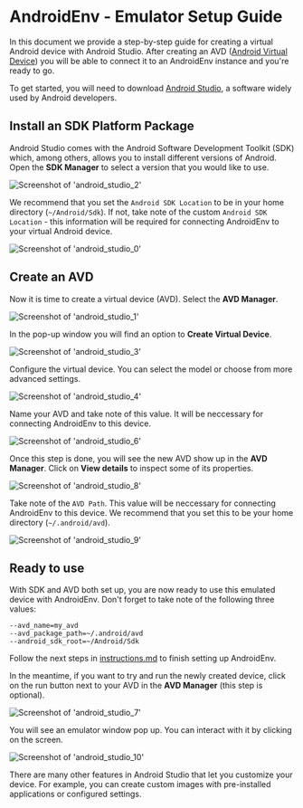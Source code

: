 # AndroidEnv - Emulator Setup Guide

In this document we provide a step-by-step guide for creating a virtual Android
device with Android Studio. After creating an AVD
([Android Virtual Device](https://developer.android.com/studio/run/managing-avds))
you will be able to connect it to an AndroidEnv instance and you're ready to go.

To get started, you will need to download
[Android Studio](https://developer.android.com/studio), a
software widely used by Android developers.

## Install an SDK Platform Package

Android Studio comes with the Android Software Development Toolkit (SDK) which,
among others, allows you to install different versions of Android. Open the
**SDK Manager** to select a version that you would like to use.

![Screenshot of 'android_studio_2'](images/android_studio/android_studio_2.png)

We recommend that you set the `Android SDK Location` to be in your home
directory (`~/Android/Sdk`). If not, take note of the custom `Android SDK
Location` - this information will be required for connecting AndroidEnv to your
virtual Android device.

![Screenshot of 'android_studio_0'](images/android_studio/android_studio_0.png)

## Create an AVD

Now it is time to create a virtual device (AVD). Select the **AVD Manager**.

![Screenshot of 'android_studio_1'](images/android_studio/android_studio_1.png)

In the pop-up window you will find an option to **Create Virtual Device**.

![Screenshot of 'android_studio_3'](images/android_studio/android_studio_3.png)

Configure the virtual device. You can select the model or choose from more
advanced settings.

![Screenshot of 'android_studio_4'](images/android_studio/android_studio_4.png)

Name your AVD and take note of this value. It will be neccessary for connecting
AndroidEnv to this device.

![Screenshot of 'android_studio_6'](images/android_studio/android_studio_6.png)

Once this step is done, you will see the new AVD show up in the **AVD Manager**.
Click on **View details** to inspect some of its properties.

![Screenshot of 'android_studio_8'](images/android_studio/android_studio_8.png)

Take note of the `AVD Path`. This value will be neccessary for connecting
AndroidEnv to this device. We recommend that you set this to be your home
directory (`~/.android/avd`).

![Screenshot of 'android_studio_9'](images/android_studio/android_studio_9.png)

## Ready to use

With SDK and AVD both set up, you are now ready to use this emulated device with
AndroidEnv. Don't forget to take note of the following three values:

```
--avd_name=my_avd
--avd_package_path=~/.android/avd
--android_sdk_root=~/Android/Sdk
```

Follow the next steps in [instructions.md](instructions.md#the-task) to finish
setting up AndroidEnv.

In the meantime, if you want to try and run the newly created device, click on
the run button next to your AVD in the **AVD Manager** (this step is optional).

![Screenshot of 'android_studio_7'](images/android_studio/android_studio_7.png)

You will see an emulator window pop up. You can interact with it by clicking on
the screen.

![Screenshot of 'android_studio_10'](images/android_studio/android_studio_10.png)

There are many other features in Android Studio that let you customize your
device. For example, you can create custom images with pre-installed
applications or configured settings.
